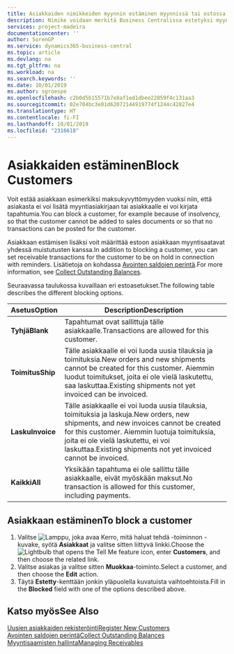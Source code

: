 ```yaml
---
title: Asiakkaiden nimikkeiden myynnin estäminen myynnissä tai ostossa
description: Nimike voidaan merkitä Business Centralissa estetyksi myynnin tai oston osalta tai kaikkia tarkoituksia varten.
services: project-madeira
documentationcenter: ''
author: SorenGP
ms.service: dynamics365-business-central
ms.topic: article
ms.devlang: na
ms.tgt_pltfrm: na
ms.workload: na
ms.search.keywords: ''
ms.date: 10/01/2019
ms.author: sgroespe
ms.openlocfilehash: c2b0d5b15571b7e8af1ed1dbee22859f4c131aa3
ms.sourcegitcommit: 02e704bc3e01d62072144919774f1244c42827e4
ms.translationtype: HT
ms.contentlocale: fi-FI
ms.lasthandoff: 10/01/2019
ms.locfileid: "2316618"
---
```

# <a name="block-customers"></a><span data-ttu-id="db49b-103">Asiakkaiden estäminen</span><span class="sxs-lookup"><span data-stu-id="db49b-103">Block Customers</span></span>
<span data-ttu-id="db49b-104">Voit estää asiakkaan esimerkiksi maksukyvyttömyyden vuoksi niin, että asiakasta ei voi lisätä myyntiasiakirjaan tai asiakkaalle ei voi kirjata tapahtumia.</span><span class="sxs-lookup"><span data-stu-id="db49b-104">You can block a customer, for example because of insolvency, so that the customer cannot be added to sales documents or so that no transactions can be posted for the customer.</span></span>

<span data-ttu-id="db49b-105">Asiakkaan estämisen lisäksi voit määrittää estoon asiakkaan myyntisaatavat yhdessä muistutusten kanssa.</span><span class="sxs-lookup"><span data-stu-id="db49b-105">In addition to blocking a customer, you can set receivable transactions for the customer to be on hold in connection with reminders.</span></span> <span data-ttu-id="db49b-106">Lisätietoja on kohdassa [Avointen saldojen perintä](receivables-collect-outstanding-balances.md).</span><span class="sxs-lookup"><span data-stu-id="db49b-106">For more information, see [Collect Outstanding Balances](receivables-collect-outstanding-balances.md).</span></span>   

<span data-ttu-id="db49b-107">Seuraavassa taulukossa kuvaillaan eri estoasetukset.</span><span class="sxs-lookup"><span data-stu-id="db49b-107">The following table describes the different blocking options.</span></span>  

|<span data-ttu-id="db49b-108">Asetus</span><span class="sxs-lookup"><span data-stu-id="db49b-108">Option</span></span>|<span data-ttu-id="db49b-109">Description</span><span class="sxs-lookup"><span data-stu-id="db49b-109">Description</span></span>|  
|--------------------|------------|  
|<span data-ttu-id="db49b-110">**Tyhjä**</span><span class="sxs-lookup"><span data-stu-id="db49b-110">**Blank**</span></span>|<span data-ttu-id="db49b-111">Tapahtumat ovat sallittuja tälle asiakkaalle.</span><span class="sxs-lookup"><span data-stu-id="db49b-111">Transactions are allowed for this customer.</span></span>|
|<span data-ttu-id="db49b-112">**Toimitus**</span><span class="sxs-lookup"><span data-stu-id="db49b-112">**Ship**</span></span>|<span data-ttu-id="db49b-113">Tälle asiakkaalle ei voi luoda uusia tilauksia ja toimituksia.</span><span class="sxs-lookup"><span data-stu-id="db49b-113">New orders and new shipments cannot be created for this customer.</span></span> <span data-ttu-id="db49b-114">Aiemmin luodut toimitukset, joita ei ole vielä laskutettu, saa laskuttaa.</span><span class="sxs-lookup"><span data-stu-id="db49b-114">Existing shipments not yet invoiced can be invoiced.</span></span>|  
|<span data-ttu-id="db49b-115">**Lasku**</span><span class="sxs-lookup"><span data-stu-id="db49b-115">**Invoice**</span></span>|<span data-ttu-id="db49b-116">Tälle asiakkaalle ei voi luoda uusia tilauksia, toimituksia ja laskuja.</span><span class="sxs-lookup"><span data-stu-id="db49b-116">New orders, new shipments, and new invoices cannot be created for this customer.</span></span> <span data-ttu-id="db49b-117">Aiemmin luotuja toimituksia, joita ei ole vielä laskutettu, ei voi laskuttaa.</span><span class="sxs-lookup"><span data-stu-id="db49b-117">Existing shipments not yet invoiced cannot be invoiced.</span></span>|  
|<span data-ttu-id="db49b-118">**Kaikki**</span><span class="sxs-lookup"><span data-stu-id="db49b-118">**All**</span></span>|<span data-ttu-id="db49b-119">Yksikään tapahtuma ei ole sallittu tälle asiakkaalle, eivät myöskään maksut.</span><span class="sxs-lookup"><span data-stu-id="db49b-119">No transaction is allowed for this customer, including payments.</span></span>|  

## <a name="to-block-a-customer"></a><span data-ttu-id="db49b-120">Asiakkaan estäminen</span><span class="sxs-lookup"><span data-stu-id="db49b-120">To block a customer</span></span>  
1. <span data-ttu-id="db49b-121">Valitse ![Lamppu, joka avaa Kerro, mitä haluat tehdä -toiminnon](media/ui-search/search_small.png "Kerro, mitä haluat tehdä") -kuvake, syötä **Asiakkaat** ja valitse sitten liittyvä linkki.</span><span class="sxs-lookup"><span data-stu-id="db49b-121">Choose the ![Lightbulb that opens the Tell Me feature](media/ui-search/search_small.png "Tell me what you want to do") icon, enter **Customers**, and then choose the related link.</span></span>
2. <span data-ttu-id="db49b-122">Valitse asiakas ja valitse sitten **Muokkaa**-toiminto.</span><span class="sxs-lookup"><span data-stu-id="db49b-122">Select a customer, and then choose the **Edit** action.</span></span>
3. <span data-ttu-id="db49b-123">Täytä **Estetty**-kenttään jonkin yläpuolella kuvatuista vaihtoehtoista.</span><span class="sxs-lookup"><span data-stu-id="db49b-123">Fill in the **Blocked** field with one of the options described above.</span></span>

## <a name="see-also"></a><span data-ttu-id="db49b-124">Katso myös</span><span class="sxs-lookup"><span data-stu-id="db49b-124">See Also</span></span>  
[<span data-ttu-id="db49b-125">Uusien asiakkaiden rekisteröinti</span><span class="sxs-lookup"><span data-stu-id="db49b-125">Register New Customers</span></span>](sales-how-register-new-customers.md)  
[<span data-ttu-id="db49b-126">Avointen saldojen perintä</span><span class="sxs-lookup"><span data-stu-id="db49b-126">Collect Outstanding Balances</span></span>](receivables-collect-outstanding-balances.md)  
[<span data-ttu-id="db49b-127">Myyntisaamisten hallinta</span><span class="sxs-lookup"><span data-stu-id="db49b-127">Managing Receivables</span></span>](receivables-manage-receivables.md)  
